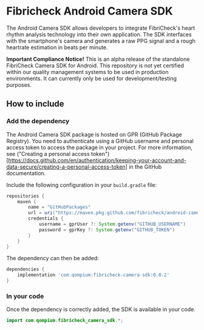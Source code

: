 # Fibricheck Android Camera SDK
The Android Camera SDK allows developers to integrate FibriCheck's heart rhythm analysis technology into their own application. The SDK interfaces with the smartphone's camera and generates a raw PPG signal and a rough heartrate estimation in beats per minute.

**Important Compliance Notice!** This is an alpha release of the standalone FibriCheck Camera SDK for Android. This repository is not yet certified within our quality management systems to be used in production environments. It can currently only be used for development/testing purposes.

## How to include

### Add the dependency

The Android Camera SDK package is hosted on GPR (GitHub Package Registry). You need to authenticate using a GitHub username and personal access token to access the package in your project. For more information, see ("Creating a personal access token")[https://docs.github.com/en/authentication/keeping-your-account-and-data-secure/creating-a-personal-access-token] in the GitHub documentation.

Include the following configuration in your `build.gradle` file: 

```groovy
repositories {
    maven {
        name = "GitHubPackages"
        url = uri("https://maven.pkg.github.com/fibricheck/android-camera-sdk")
        credentials {
            username = gprUser ?: System.getenv("GITHUB_USERNAME")
            password = gprKey ?: System.getenv("GITHUB_TOKEN")
        }
    }
}
```

The dependency can then be added:

<!-- x-release-please-version-start -->
```groovy
dependencies {
    implementation 'com.qompium:fibricheck-camera-sdk:0.0.2'
}
```
<!-- x-release-please-end -->

### In your code
Once the dependency is correctly added, the SDK is available in your code.

```java
import com.qompium.fibricheck_camera_sdk.*;
```